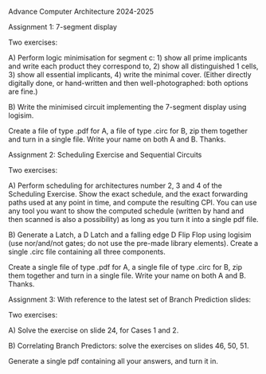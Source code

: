 Advance Computer Architecture 2024-2025

Assignment 1: 7-segment display

Two exercises:

A) Perform logic minimisation for segment c: 1) show all prime implicants and write each product they correspond to, 2) show all distinguished 1 cells, 3) show all essential implicants, 4) write the minimal cover. (Either directly digitally done, or hand-written and then well-photographed: both options are fine.)

B) Write the minimised circuit implementing the 7-segment display using logisim.

Create a file of type .pdf for A, a file of type .circ for B, zip them together and turn in a single file. Write your name on both A and B. Thanks.

Assignment 2: Scheduling Exercise and Sequential Circuits

Two exercises:

A) Perform scheduling for architectures number 2, 3 and 4 of the Scheduling Exercise. Show the exact schedule, and the exact forwarding paths used at any point in time, and compute the resulting CPI. You can use any tool you want to show the computed schedule (written by hand and then scanned is also a possibility) as long as you turn it into a single pdf file.

B) Generate a Latch, a D Latch and a falling edge D Flip Flop using logisim (use nor/and/not gates; do not use the pre-made library elements). Create a single .circ file containing all three components.

Create a single file of type .pdf for A, a single file of type .circ for B, zip them together and turn in a single file. Write your name on both A and B. Thanks.

Assignment 3: With reference to the latest set of Branch Prediction slides:

Two exercises:

A) Solve the exercise on slide 24, for Cases 1 and 2. 

B) Correlating Branch Predictors: solve the exercises on slides 46, 50, 51.

Generate a single pdf containing all your answers, and turn it in.
